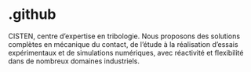 # .github
CISTEN, centre d’expertise en tribologie. Nous proposons des solutions complètes en mécanique du contact, de l’étude à la réalisation d’essais expérimentaux et de simulations numériques, avec réactivité et flexibilité dans de nombreux domaines industriels.
